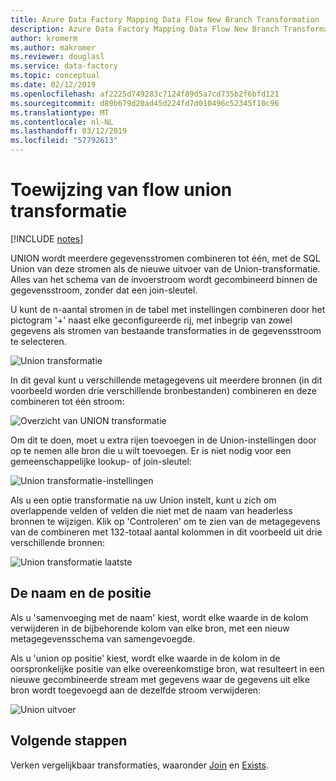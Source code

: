 ```yaml
---
title: Azure Data Factory Mapping Data Flow New Branch Transformation
description: Azure Data Factory Mapping Data Flow New Branch Transformation
author: kromerm
ms.author: makromer
ms.reviewer: douglasl
ms.service: data-factory
ms.topic: conceptual
ms.date: 02/12/2019
ms.openlocfilehash: af2225d749283c7124f89d5a7cd735b2f6bfd121
ms.sourcegitcommit: d89b679d20ad45d224fd7d010496c52345f10c96
ms.translationtype: MT
ms.contentlocale: nl-NL
ms.lasthandoff: 03/12/2019
ms.locfileid: "57792613"
---
```

# <a name="mapping-data-flow-union-transformation"></a>Toewijzing van flow union transformatie

[!INCLUDE [notes](../../includes/data-factory-data-flow-preview.md)]

UNION wordt meerdere gegevensstromen combineren tot één, met de SQL Union van deze stromen als de nieuwe uitvoer van de Union-transformatie. Alles van het schema van de invoerstroom wordt gecombineerd binnen de gegevensstroom, zonder dat een join-sleutel.

U kunt de n-aantal stromen in de tabel met instellingen combineren door het pictogram '+' naast elke geconfigureerde rij, met inbegrip van zowel gegevens als stromen van bestaande transformaties in de gegevensstroom te selecteren.

![Union transformatie](media/data-flow/union.png "Union")

In dit geval kunt u verschillende metagegevens uit meerdere bronnen (in dit voorbeeld worden drie verschillende bronbestanden) combineren en deze combineren tot één stroom:

![Overzicht van UNION transformatie](media/data-flow/union111.png "Union 1")

Om dit te doen, moet u extra rijen toevoegen in de Union-instellingen door op te nemen alle bron die u wilt toevoegen. Er is niet nodig voor een gemeenschappelijke lookup- of join-sleutel:

![Union transformatie-instellingen](media/data-flow/unionsettings.png "Union-instellingen")

Als u een optie transformatie na uw Union instelt, kunt u zich om overlappende velden of velden die niet met de naam van headerless bronnen te wijzigen. Klik op 'Controleren' om te zien van de metagegevens van de combineren met 132-totaal aantal kolommen in dit voorbeeld uit drie verschillende bronnen:

![Union transformatie laatste](media/data-flow/union333.png "Union 3")

## <a name="name-and-position"></a>De naam en de positie

Als u 'samenvoeging met de naam' kiest, wordt elke waarde in de kolom verwijderen in de bijbehorende kolom van elke bron, met een nieuw metagegevensschema van samengevoegde.

Als u 'union op positie' kiest, wordt elke waarde in de kolom in de oorspronkelijke positie van elke overeenkomstige bron, wat resulteert in een nieuwe gecombineerde stream met gegevens waar de gegevens uit elke bron wordt toegevoegd aan de dezelfde stroom verwijderen:

![Union uitvoer](media/data-flow/unionoutput.png "Union uitvoer")

## <a name="next-steps"></a>Volgende stappen

Verken vergelijkbaar transformaties, waaronder [Join](data-flow-join.md) en [Exists](data-flow-exists.md).

